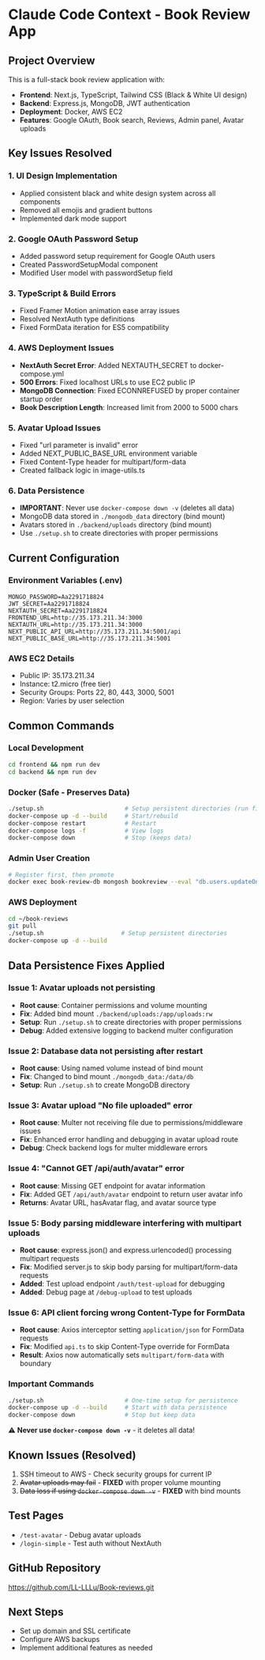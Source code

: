 # Claude Code Context - Book Review App

## Project Overview
This is a full-stack book review application with:
- **Frontend**: Next.js, TypeScript, Tailwind CSS (Black & White UI design)
- **Backend**: Express.js, MongoDB, JWT authentication
- **Deployment**: Docker, AWS EC2
- **Features**: Google OAuth, Book search, Reviews, Admin panel, Avatar uploads

## Key Issues Resolved

### 1. UI Design Implementation
- Applied consistent black and white design system across all components
- Removed all emojis and gradient buttons
- Implemented dark mode support

### 2. Google OAuth Password Setup
- Added password setup requirement for Google OAuth users
- Created PasswordSetupModal component
- Modified User model with passwordSetup field

### 3. TypeScript & Build Errors
- Fixed Framer Motion animation ease array issues
- Resolved NextAuth type definitions
- Fixed FormData iteration for ES5 compatibility

### 4. AWS Deployment Issues
- **NextAuth Secret Error**: Added NEXTAUTH_SECRET to docker-compose.yml
- **500 Errors**: Fixed localhost URLs to use EC2 public IP
- **MongoDB Connection**: Fixed ECONNREFUSED by proper container startup order
- **Book Description Length**: Increased limit from 2000 to 5000 chars

### 5. Avatar Upload Issues
- Fixed "url parameter is invalid" error
- Added NEXT_PUBLIC_BASE_URL environment variable
- Fixed Content-Type header for multipart/form-data
- Created fallback logic in image-utils.ts

### 6. Data Persistence
- **IMPORTANT**: Never use `docker-compose down -v` (deletes all data)
- MongoDB data stored in `./mongodb_data` directory (bind mount)
- Avatars stored in `./backend/uploads` directory (bind mount)
- Use `./setup.sh` to create directories with proper permissions

## Current Configuration

### Environment Variables (.env)
```
MONGO_PASSWORD=Aa2291718824
JWT_SECRET=Aa2291718824
NEXTAUTH_SECRET=Aa2291718824
FRONTEND_URL=http://35.173.211.34:3000
NEXTAUTH_URL=http://35.173.211.34:3000
NEXT_PUBLIC_API_URL=http://35.173.211.34:5001/api
NEXT_PUBLIC_BASE_URL=http://35.173.211.34:5001
```

### AWS EC2 Details
- Public IP: 35.173.211.34
- Instance: t2.micro (free tier)
- Security Groups: Ports 22, 80, 443, 3000, 5001
- Region: Varies by user selection

## Common Commands

### Local Development
```bash
cd frontend && npm run dev
cd backend && npm run dev
```

### Docker (Safe - Preserves Data)
```bash
./setup.sh                       # Setup persistent directories (run first time)
docker-compose up -d --build     # Start/rebuild
docker-compose restart           # Restart
docker-compose logs -f           # View logs
docker-compose down              # Stop (keeps data)
```

### Admin User Creation
```bash
# Register first, then promote
docker exec book-review-db mongosh bookreview --eval "db.users.updateOne({email: 'admin@example.com'}, {\$set: {role: 'admin'}})"
```

### AWS Deployment
```bash
cd ~/book-reviews
git pull
./setup.sh                      # Setup persistent directories
docker-compose up -d --build
```

## Data Persistence Fixes Applied

### Issue 1: Avatar uploads not persisting
- **Root cause**: Container permissions and volume mounting
- **Fix**: Added bind mount `./backend/uploads:/app/uploads:rw`
- **Setup**: Run `./setup.sh` to create directories with proper permissions
- **Debug**: Added extensive logging to backend multer configuration

### Issue 2: Database data not persisting after restart
- **Root cause**: Using named volume instead of bind mount
- **Fix**: Changed to bind mount `./mongodb_data:/data/db`
- **Setup**: Run `./setup.sh` to create MongoDB directory

### Issue 3: Avatar upload "No file uploaded" error
- **Root cause**: Multer not receiving file due to permissions/middleware issues
- **Fix**: Enhanced error handling and debugging in avatar upload route
- **Debug**: Check backend logs for multer middleware errors

### Issue 4: "Cannot GET /api/auth/avatar" error
- **Root cause**: Missing GET endpoint for avatar information
- **Fix**: Added GET `/api/auth/avatar` endpoint to return user avatar info
- **Returns**: Avatar URL, hasAvatar flag, and avatar source type

### Issue 5: Body parsing middleware interfering with multipart uploads
- **Root cause**: express.json() and express.urlencoded() processing multipart requests
- **Fix**: Modified server.js to skip body parsing for multipart/form-data requests
- **Added**: Test upload endpoint `/auth/test-upload` for debugging
- **Added**: Debug page at `/debug-upload` to test uploads

### Issue 6: API client forcing wrong Content-Type for FormData
- **Root cause**: Axios interceptor setting `application/json` for FormData requests
- **Fix**: Modified `api.ts` to skip Content-Type override for FormData
- **Result**: Axios now automatically sets `multipart/form-data` with boundary

### Important Commands
```bash
./setup.sh                       # One-time setup for persistence
docker-compose up -d --build     # Start with data persistence
docker-compose down              # Stop but keep data
```

⚠️ **Never use `docker-compose down -v`** - it deletes all data!

## Known Issues (Resolved)
1. SSH timeout to AWS - Check security groups for current IP
2. ~~Avatar uploads may fail~~ - **FIXED** with proper volume mounting
3. ~~Data loss if using `docker-compose down -v`~~ - **FIXED** with bind mounts

## Test Pages
- `/test-avatar` - Debug avatar uploads
- `/login-simple` - Test auth without NextAuth

## GitHub Repository
https://github.com/LL-LLLu/Book-reviews.git

## Next Steps
- Set up domain and SSL certificate
- Configure AWS backups
- Implement additional features as needed
